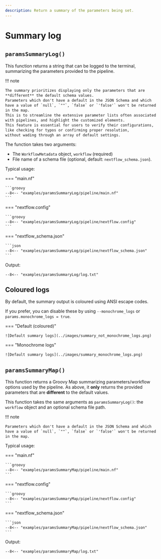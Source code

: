 ```yaml
---
description: Return a summary of the parameters being set.
---
```


# Summary log

## `paramsSummaryLog()`

This function returns a string that can be logged to the terminal, summarizing the parameters provided to the pipeline.

!!! note

    The summary prioritizes displaying only the parameters that are **different** the default schema values.
    Parameters which don't have a default in the JSON Schema and which have a value of `null`, `""`, `false` or `'false'` won't be returned in the map.
    This is to streamline the extensive parameter lists often associated with pipelines, and highlight the customized elements.
    This feature is essential for users to verify their configurations, like checking for typos or confirming proper resolution,
    without wading through an array of default settings.

The function takes two arguments:

- The `WorkflowMetadata` object, `workflow` (required)
- File name of a schema file (optional, default: `nextflow_schema.json`).

Typical usage:

=== "main.nf"

    ```groovy
    --8<-- "examples/paramsSummaryLog/pipeline/main.nf"
    ```

=== "nextflow.config"

    ```groovy
    --8<-- "examples/paramsSummaryLog/pipeline/nextflow.config"
    ```

=== "nextflow_schema.json"

    ```json
    --8<-- "examples/paramsSummaryLog/pipeline/nextflow_schema.json"
    ```

Output:

```
--8<-- "examples/paramsSummaryLog/log.txt"
```

## Coloured logs

By default, the summary output is coloured using ANSI escape codes.

If you prefer, you can disable these by using `--monochrome_logs` or `params.monochrome_logs = true`.

=== "Default (coloured)"

    ![Default summary logs](../images/summary_not_monochrome_logs.png)

=== "Monochrome logs"

    ![Default summary logs](../images/summary_monochrome_logs.png)

## `paramsSummaryMap()`

This function returns a Groovy Map summarizing parameters/workflow options used by the pipeline.
As above, it **only** returns the provided parameters that are **different** to the default values.

This function takes the same arguments as `paramsSummaryLog()`: the `workflow` object and an optional schema file path.

!!! note

    Parameters which don't have a default in the JSON Schema and which have a value of `null`, `""`, `false` or `'false'` won't be returned in the map.

Typical usage:

=== "main.nf"

    ```groovy
    --8<-- "examples/paramsSummaryMap/pipeline/main.nf"
    ```

=== "nextflow.config"

    ```groovy
    --8<-- "examples/paramsSummaryMap/pipeline/nextflow.config"
    ```

=== "nextflow_schema.json"

    ```json
    --8<-- "examples/paramsSummaryMap/pipeline/nextflow_schema.json"
    ```

Output:

```
--8<-- "examples/paramsSummaryMap/log.txt"
```

